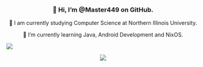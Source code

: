 <div align="center">
  <h3>👋 Hi, I’m @Master449 on GitHub.</h3>
  <p>🏫 I am currently studying Computer Science at Northern Illinois University.</p>
  <p>🌱 I’m currently learning Java, Android Development and NixOS.</p>
</div>

<a href="mailto:dsflowers2000@gmail.com"><img src="https://img.shields.io/badge/-Email-red?style=flat-square&logo=gmail&logoColor=white"/></a></p>

<p align="center">
  <a href="https://skillicons.dev">
    <img src="https://skillicons.dev/icons?i=cpp,java,php,python,bash,powershell,javascript,vue,express,bootstrap,css,sass&perline=6" />
  </a>
</p>

